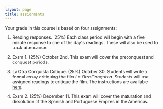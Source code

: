 ```yaml
---
layout: page
title: assignments
---
```


Your grade in this course is based on four assignments:

1. Reading responses. (25%)  Each class period will begin with a five minute response
to one of the day's readings. These will also be used to track attendance.

2. Exam 1. (25%) October 2nd. This exam will cover the preconquest and conquest
periods.

3. La Otra Conquista Critique. (25%) October 30. Students will write a formal essay
critiquing the film *La Otra Conquista*. Students will use assigned
readings to critique the film. The instructions are available
[here](images/filmReview.docx).

4. Exam 2. (25%) December 11. This exam will cover the maturation and
dissolution of the Spanish and Portuguese Empires in the Americas.




